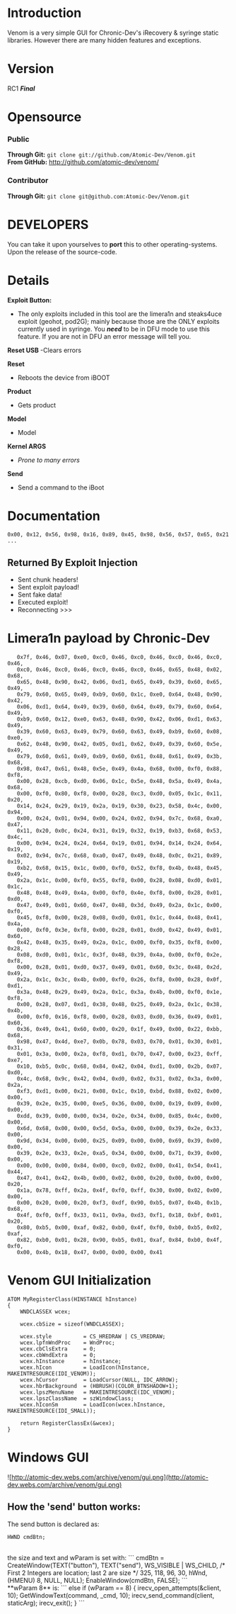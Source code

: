 # Introduction #

Venom is a very simple GUI for Chronic-Dev's iRecovery & syringe static libraries. However there are many hidden features and exceptions.

# Version #
RC1 _**Final**_

# Opensource #
### Public ###
**Through Git:** `git clone git://github.com/Atomic-Dev/Venom.git`
<br />
**From GitHub:** <a href='http://github.com/atomic-dev/idevicetoolkit/'><a href='http://github.com/atomic-dev/venom/'>http://github.com/atomic-dev/venom/</a></a>
### Contributor ###
**Through Git:** `git clone git@github.com:Atomic-Dev/Venom.git`

# DEVELOPERS #
You  can take it upon yourselves to **port** this to other operating-systems. Upon the release of the source-code.

# Details #

**Exploit Button:**
- The only exploits included in this tool are the limera1n and steaks4uce exploit (geohot, pod2G); mainly because those are the ONLY exploits currently used in syringe. You **_need_** to be in DFU mode to use this feature. If you are not in DFU an error message will tell you.

**Reset USB**
-Clears errors

**Reset**
- Reboots the device from iBOOT

**Product**
- Gets product

**Model**
- Model

**Kernel ARGS**
- _Prone to many errors_

**Send**
- Send a command to the iBoot

# Documentation #
```
0x00, 0x12, 0x56, 0x98, 0x16, 0x89, 0x45, 0x98, 0x56, 0x57, 0x65, 0x21 ...
```

## Returned By Exploit Injection ##

- Sent chunk headers!
- Sent exploit payload!
- Sent fake data!
- Executed exploit!
- Reconnecting >>>

# Limera1n payload by Chronic-Dev #
```
   0x7f, 0x46, 0x07, 0xe0, 0xc0, 0x46, 0xc0, 0x46, 0xc0, 0x46, 0xc0, 0x46,
   0xc0, 0x46, 0xc0, 0x46, 0xc0, 0x46, 0xc0, 0x46, 0x65, 0x48, 0x02, 0x68,
   0x65, 0x48, 0x90, 0x42, 0x06, 0xd1, 0x65, 0x49, 0x39, 0x60, 0x65, 0x49,
   0x79, 0x60, 0x65, 0x49, 0xb9, 0x60, 0x1c, 0xe0, 0x64, 0x48, 0x90, 0x42,
   0x06, 0xd1, 0x64, 0x49, 0x39, 0x60, 0x64, 0x49, 0x79, 0x60, 0x64, 0x49,
   0xb9, 0x60, 0x12, 0xe0, 0x63, 0x48, 0x90, 0x42, 0x06, 0xd1, 0x63, 0x49,
   0x39, 0x60, 0x63, 0x49, 0x79, 0x60, 0x63, 0x49, 0xb9, 0x60, 0x08, 0xe0,
   0x62, 0x48, 0x90, 0x42, 0x05, 0xd1, 0x62, 0x49, 0x39, 0x60, 0x5e, 0x49,
   0x79, 0x60, 0x61, 0x49, 0xb9, 0x60, 0x61, 0x48, 0x61, 0x49, 0x3b, 0x68,
   0x98, 0x47, 0x61, 0x48, 0x5e, 0x49, 0x4a, 0x68, 0x00, 0xf0, 0x88, 0xf8,
   0x00, 0x28, 0xcb, 0xd0, 0x06, 0x1c, 0x5e, 0x48, 0x5a, 0x49, 0x4a, 0x68,
   0x00, 0xf0, 0x80, 0xf8, 0x00, 0x28, 0xc3, 0xd0, 0x05, 0x1c, 0x11, 0x20,
   0x14, 0x24, 0x29, 0x19, 0x2a, 0x19, 0x30, 0x23, 0x58, 0x4c, 0x00, 0x94,
   0x00, 0x24, 0x01, 0x94, 0x00, 0x24, 0x02, 0x94, 0x7c, 0x68, 0xa0, 0x47,
   0x11, 0x20, 0x0c, 0x24, 0x31, 0x19, 0x32, 0x19, 0xb3, 0x68, 0x53, 0x4c,
   0x00, 0x94, 0x24, 0x24, 0x64, 0x19, 0x01, 0x94, 0x14, 0x24, 0x64, 0x19,
   0x02, 0x94, 0x7c, 0x68, 0xa0, 0x47, 0x49, 0x48, 0x0c, 0x21, 0x89, 0x19,
   0xb2, 0x68, 0x15, 0x1c, 0x00, 0xf0, 0x52, 0xf8, 0x4b, 0x48, 0x45, 0x49,
   0x2a, 0x1c, 0x00, 0xf0, 0x55, 0xf8, 0x00, 0x28, 0x08, 0xd0, 0x01, 0x1c,
   0x48, 0x48, 0x49, 0x4a, 0x00, 0xf0, 0x4e, 0xf8, 0x00, 0x28, 0x01, 0xd0,
   0x47, 0x49, 0x01, 0x60, 0x47, 0x48, 0x3d, 0x49, 0x2a, 0x1c, 0x00, 0xf0,
   0x45, 0xf8, 0x00, 0x28, 0x08, 0xd0, 0x01, 0x1c, 0x44, 0x48, 0x41, 0x4a,
   0x00, 0xf0, 0x3e, 0xf8, 0x00, 0x28, 0x01, 0xd0, 0x42, 0x49, 0x01, 0x60,
   0x42, 0x48, 0x35, 0x49, 0x2a, 0x1c, 0x00, 0xf0, 0x35, 0xf8, 0x00, 0x28,
   0x08, 0xd0, 0x01, 0x1c, 0x3f, 0x48, 0x39, 0x4a, 0x00, 0xf0, 0x2e, 0xf8,
   0x00, 0x28, 0x01, 0xd0, 0x37, 0x49, 0x01, 0x60, 0x3c, 0x48, 0x2d, 0x49,
   0x2a, 0x1c, 0x3c, 0x4b, 0x00, 0xf0, 0x26, 0xf8, 0x00, 0x28, 0x0f, 0xd1,
   0x3a, 0x48, 0x29, 0x49, 0x2a, 0x1c, 0x3a, 0x4b, 0x00, 0xf0, 0x1e, 0xf8,
   0x00, 0x28, 0x07, 0xd1, 0x38, 0x48, 0x25, 0x49, 0x2a, 0x1c, 0x38, 0x4b,
   0x00, 0xf0, 0x16, 0xf8, 0x00, 0x28, 0x03, 0xd0, 0x36, 0x49, 0x01, 0x60,
   0x36, 0x49, 0x41, 0x60, 0x00, 0x20, 0x1f, 0x49, 0x00, 0x22, 0xbb, 0x68,
   0x98, 0x47, 0x4d, 0xe7, 0x0b, 0x78, 0x03, 0x70, 0x01, 0x30, 0x01, 0x31,
   0x01, 0x3a, 0x00, 0x2a, 0xf8, 0xd1, 0x70, 0x47, 0x00, 0x23, 0xff, 0xe7,
   0x10, 0xb5, 0x0c, 0x68, 0x84, 0x42, 0x04, 0xd1, 0x00, 0x2b, 0x07, 0xd0,
   0x4c, 0x68, 0x9c, 0x42, 0x04, 0xd0, 0x02, 0x31, 0x02, 0x3a, 0x00, 0x2a,
   0xf3, 0xd1, 0x00, 0x21, 0x08, 0x1c, 0x10, 0xbd, 0x88, 0x02, 0x00, 0x00,
   0x39, 0x2e, 0x35, 0x00, 0xe5, 0x36, 0x00, 0x00, 0x19, 0x09, 0x00, 0x00,
   0xdd, 0x39, 0x00, 0x00, 0x34, 0x2e, 0x34, 0x00, 0x85, 0x4c, 0x00, 0x00,
   0x6d, 0x68, 0x00, 0x00, 0x5d, 0x5a, 0x00, 0x00, 0x39, 0x2e, 0x33, 0x00,
   0x9d, 0x34, 0x00, 0x00, 0x25, 0x09, 0x00, 0x00, 0x69, 0x39, 0x00, 0x00,
   0x39, 0x2e, 0x33, 0x2e, 0xa5, 0x34, 0x00, 0x00, 0x71, 0x39, 0x00, 0x00,
   0x00, 0x00, 0x00, 0x84, 0x00, 0xc0, 0x02, 0x00, 0x41, 0x54, 0x41, 0x44,
   0x47, 0x41, 0x42, 0x4b, 0x00, 0x02, 0x00, 0x20, 0x00, 0x00, 0x00, 0x20,
   0x1a, 0x78, 0xff, 0x2a, 0x4f, 0xf0, 0xff, 0x30, 0x00, 0x02, 0x00, 0x00,
   0x00, 0x20, 0x00, 0x20, 0xf3, 0xdf, 0x90, 0xb5, 0x07, 0x4b, 0x1b, 0x68,
   0x4f, 0xf0, 0xff, 0x33, 0x11, 0x9a, 0xd3, 0xf1, 0x18, 0xbf, 0x01, 0x20,
   0x80, 0xb5, 0x00, 0xaf, 0x82, 0xb0, 0x4f, 0xf0, 0xb0, 0xb5, 0x02, 0xaf,
   0x82, 0xb0, 0x01, 0x28, 0x90, 0xb5, 0x01, 0xaf, 0x84, 0xb0, 0x4f, 0xf0,
   0x00, 0x4b, 0x18, 0x47, 0x00, 0x00, 0x00, 0x41 
```

# Venom GUI Initialization #
```
ATOM MyRegisterClass(HINSTANCE hInstance)
{
	WNDCLASSEX wcex;

	wcex.cbSize = sizeof(WNDCLASSEX);

	wcex.style			= CS_HREDRAW | CS_VREDRAW;
	wcex.lpfnWndProc	= WndProc;
	wcex.cbClsExtra		= 0;
	wcex.cbWndExtra		= 0;
	wcex.hInstance		= hInstance;
	wcex.hIcon			= LoadIcon(hInstance, MAKEINTRESOURCE(IDI_VENOM));
	wcex.hCursor		= LoadCursor(NULL, IDC_ARROW);
	wcex.hbrBackground	= (HBRUSH)(COLOR_BTNSHADOW+1);
	wcex.lpszMenuName	= MAKEINTRESOURCE(IDC_VENOM);
	wcex.lpszClassName	= szWindowClass;
	wcex.hIconSm		= LoadIcon(wcex.hInstance, MAKEINTRESOURCE(IDI_SMALL));

	return RegisterClassEx(&wcex);
}
```

# Windows GUI #
![http://atomic-dev.webs.com/archive/venom/gui.png](http://atomic-dev.webs.com/archive/venom/gui.png)

## How the 'send' button works: ##
The send button is declared as:
```
HWND cmdBtn;
```
<br />
the size and text and wParam is set with:
```
 cmdBtn = CreateWindow(TEXT("button"), TEXT("send"),    
		             WS_VISIBLE | WS_CHILD,
					 /* First 2 Integers are location; last 2 are size */
		        325, 118, 96, 30,          
		             hWnd, (HMENU) 8, NULL, NULL);  
   EnableWindow(cmdBtn, FALSE);
```
<br />
**wParam 8** is:
```
else if (wParam == 8) {
   irecv_open_attempts(&client, 10);	
   GetWindowText(command, _cmd, 10);
   irecv_send_command(client, staticArg);
   irecv_exit();			
}
```